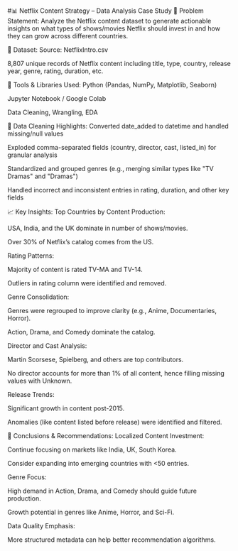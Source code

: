 #📊 Netflix Content Strategy – Data Analysis Case Study
📝 Problem Statement:
Analyze the Netflix content dataset to generate actionable insights on what types of shows/movies Netflix should invest in and how they can grow across different countries.

📂 Dataset:
Source: NetflixIntro.csv

8,807 unique records of Netflix content including title, type, country, release year, genre, rating, duration, etc.

🔧 Tools & Libraries Used:
Python (Pandas, NumPy, Matplotlib, Seaborn)

Jupyter Notebook / Google Colab

Data Cleaning, Wrangling, EDA

🧹 Data Cleaning Highlights:
Converted date_added to datetime and handled missing/null values

Exploded comma-separated fields (country, director, cast, listed_in) for granular analysis

Standardized and grouped genres (e.g., merging similar types like "TV Dramas" and "Dramas")

Handled incorrect and inconsistent entries in rating, duration, and other key fields

📈 Key Insights:
Top Countries by Content Production:

USA, India, and the UK dominate in number of shows/movies.

Over 30% of Netflix’s catalog comes from the US.

Rating Patterns:

Majority of content is rated TV-MA and TV-14.

Outliers in rating column were identified and removed.

Genre Consolidation:

Genres were regrouped to improve clarity (e.g., Anime, Documentaries, Horror).

Action, Drama, and Comedy dominate the catalog.

Director and Cast Analysis:

Martin Scorsese, Spielberg, and others are top contributors.

No director accounts for more than 1% of all content, hence filling missing values with Unknown.

Release Trends:

Significant growth in content post-2015.

Anomalies (like content listed before release) were identified and filtered.

📌 Conclusions & Recommendations:
Localized Content Investment:

Continue focusing on markets like India, UK, South Korea.

Consider expanding into emerging countries with <50 entries.

Genre Focus:

High demand in Action, Drama, and Comedy should guide future production.

Growth potential in genres like Anime, Horror, and Sci-Fi.

Data Quality Emphasis:

More structured metadata can help better recommendation algorithms.


